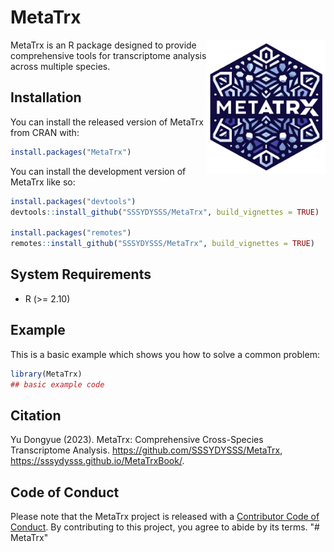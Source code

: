 
# MetaTrx

<!-- badges: start -->
<!-- badges: end -->

<img src="vignettes/image/MetaTrx_rlogo.png" alt="MetaTrx Logo" width="190" height="215" align="right">
MetaTrx is an R package designed to provide comprehensive tools for transcriptome analysis across multiple species.

## Installation

You can install the released version of MetaTrx from CRAN with:

``` r
install.packages("MetaTrx")
```

You can install the development version of MetaTrx like so:

``` r
install.packages("devtools")
devtools::install_github("SSSYDYSSS/MetaTrx", build_vignettes = TRUE)

install.packages("remotes")
remotes::install_github("SSSYDYSSS/MetaTrx", build_vignettes = TRUE)
```

## System Requirements

-   R (>= 2.10)

## Example

This is a basic example which shows you how to solve a common problem:

``` r
library(MetaTrx)
## basic example code
```
## Citation

Yu Dongyue (2023). MetaTrx: Comprehensive Cross-Species Transcriptome Analysis.
<https://github.com/SSSYDYSSS/MetaTrx>, 
<https://sssydysss.github.io/MetaTrxBook/>.


## Code of Conduct

Please note that the MetaTrx project is released with a [Contributor Code of Conduct](https://contributor-covenant.org/version/2/1/CODE_OF_CONDUCT.html). By contributing to this project, you agree to abide by its terms. "\# MetaTrx"
